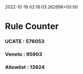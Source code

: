 2022-10-18 02:18:03.262696+00:00
# Rule Counter 
 ### UCATE : 576053

 ### Veneto : 95903

 ### Allowlist : 13924